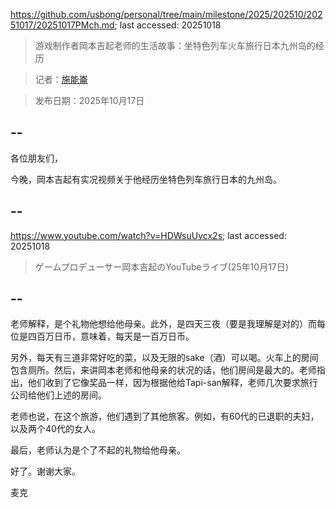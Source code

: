 https://github.com/usbong/personal/tree/main/milestone/2025/202510/20251017/20251017PMch.md; last accessed: 20251018

> 游戏制作者岡本吉起老师的生活故事：坐特色列车火车旅行日本九州岛的经历

> 记者：[施能崙](https://www.linkedin.com/in/michaelsyson/)

> 发布日期：2025年10月17日

## --

各位朋友们，

今晚，岡本吉起有实况视频关于他经历坐特色列车旅行日本的九州岛。

## --

https://www.youtube.com/watch?v=HDWsuUvcx2s; last accessed: 20251018

> ゲームプロデューサー岡本吉起のYouTubeライブ(25年10月17日) 

## --
 
老师解释，是个礼物他想给他母亲。此外，是四天三夜（要是我理解是对的）而每位是四百万日币，意味着，每天是一百万日币。

另外，每天有三道非常好吃的菜，以及无限的sake（酒）可以喝。火车上的房间包含厕所。然后，来讲岡本老师和他母亲的状况的话，他们房间是最大的。老师指出，他们收到了它像奖品一样，因为根据他给Tapi-san解释，老师几次要求旅行公司给他们上述的房间。

老师也说，在这个旅游，他们遇到了其他旅客。例如，有60代的已退职的夫妇，以及两个40代的女人。

最后，老师认为是个了不起的礼物给他母亲。

好了。谢谢大家。

麦克